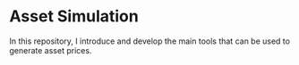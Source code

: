 # Asset Simulation
In this repository, I introduce and develop the main tools that can be used to generate asset prices.
